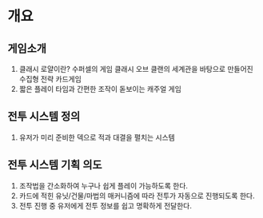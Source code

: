 # 개요
## 게임소개
1. 클래시 로얄이란? 수퍼셀의 게임 클래시 오브 클랜의 세계관을 바탕으로 만들어진 수집형 전략 카드게임
2. 짧은 플레이 타임과 간편한 조작이 돋보이는 캐주얼 게임

## 전투 시스템 정의
1. 유저가 미리 준비한 덱으로 적과 대결을 펼치는 시스템

## 전투 시스템 기획 의도
1. 조작법을 간소화하여 누구나 쉽게 플레이 가능하도록 한다.
2. 카드에 적힌 유닛/건물/마법의 매커니즘에 따라 전투가 자동으로 진행되도록 한다.
3. 전투 진행 중 유저에게 전투 정보를 쉽고 명확하게 전달한다.
